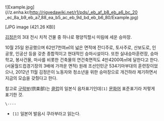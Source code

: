 ![Example.jpg](//z.enha.kr/http://rigvedawiki.net/r1/pds/_eb_af_b8_eb_a6_bc_20
_ec_8a_b9_eb_a7_88_ea_b5_ac_eb_9d_bd_eb_b6_80/Example.jpg)

[JPG image (421.26 KB)]

[김정은](%EA%B9%80%EC%A0%95%EC%9D%80.md)의 3대 전시 치적 건물 중 하나로 평양직할시 미림에 세운 승마장.

10월 25일 완공했으며 62만7천여㎡의 넓은 면적에 잔디주로, 토사주로, 산보도로, 인공못, 인공산 등을 갖춘 종합적이고 현대적인
승마시설이다. 또한 실내승마훈련장, 승마학교, 봉사건물, 마사를 비롯한 건축물의 연건축면적도 4만4200여㎡에 달한다고
한다.(서울월드컵경기장의 3배에 가까운 면적) 원래 조선인민군 534기마부대의 훈련장이었으나, 2012년 11월 김정은이 노동자와 청소년을
위한 승마장으로 개건하라 제기하면서 지금의 모습을 갖췄다고 한다.

참고로 [구락부](%EA%B5%AC%EB%9D%BD%EB%B6%80.md)(倶楽部)는
[클럽](%ED%81%B4%EB%9F%BD.md)의 일본식 음차표기인데`[1]`
[문화어](%EB%AC%B8%ED%99%94%EC%96%B4.md) 표준표기라 저렇게 표기한 것.

`\----`

  * `[1]` 일본어 발음시 쿠라부라고 읽는다.

